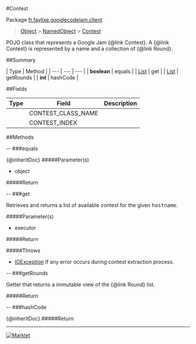 #Contest

Package [fr.faylixe.googlecodejam.client](README.md)<br>
> [Object](../../../java/lang/Object.md) > [NamedObject](/common/NamedObject.md) > [Contest](Contest.md)

<p>POJO class that represents a Google Jam {@link Contest}.
 A {@link Contest} is represented by a name and a
 collection of {@link Round}.</p>

##Summary


| Type | Method |
| --- | --- | --- |
| **boolean** | equals |
| [List](../../../java/util/List.md) | get |
| [List](../../../java/util/List.md) | getRounds |
| **int** | hashCode |

##Fields


| Type | Field | Description |
| --- | --- | --- |
|  | CONTEST_CLASS_NAME |
|  | CONTEST_INDEX |

##Methods

--
###equals


{@inheritDoc}
#####Parameter(s)


* object

#####Return



--
###get


<p>Retrieves and returns a list of available
 contest for the given <tt>hostname</tt>.</p>
#####Parameter(s)


* executor

#####Return


#####Throws

* [IOException](../../../java/io/IOException.md) If any error occurs during contest extraction process.

--
###getRounds


<p>Getter that returns a immutable view
 of the {@link Round} list.</p>
#####Return



--
###hashCode


{@inheritDoc}
#####Return



---
[![Marklet](https://img.shields.io/badge/Generated%20by-Marklet-green.svg)](https://github.com/Faylixe/marklet)